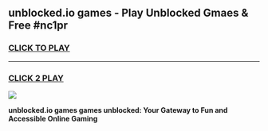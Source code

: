 
## unblocked.io games - Play Unblocked Gmaes & Free #nc1pr
<h3>
<a href="https://premium.freeplayer.one?title=unblocked.io_games&ref=01M">CLICK TO PLAY</a></h3>
<hr>

<h3>
<a href="https://premium.freeplayer.one?title=unblocked.io_games&ref=01M">CLICK 2 PLAY</a>
  
</h3>

<a href="https://premium.freeplayer.one?title=unblocked.io_games&ref=01M"><img src="https://clearcache.store/games.png"></a>


**unblocked.io games games unblocked: Your Gateway to Fun and Accessible Online Gaming**

